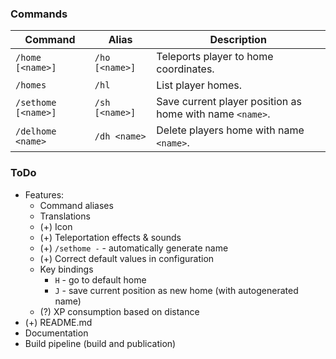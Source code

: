 ### Commands
| Command             | Alias          | Description                                              |
|---------------------|----------------|----------------------------------------------------------|
| `/home [<name>]`    | `/ho [<name>]` | Teleports player to home coordinates.                    |
| `/homes`            | `/hl`          | List player homes.                                       |
| `/sethome [<name>]` | `/sh [<name>]` | Save current player position as home with name `<name>`. |
| `/delhome <name>`   | `/dh <name>`   | Delete players home with name `<name>`.                  |

### ToDo
* Features:
  * Command aliases
  * Translations
  * (+) Icon
  * (+) Teleportation effects & sounds
  * (+) `/sethome -` - automatically generate name
  * (+) Correct default values in configuration
  * Key bindings
    * `H` - go to default home
    * `J` - save current position as new home (with autogenerated name)
  * (?) XP consumption based on distance
* (+) README.md
* Documentation
* Build pipeline (build and publication)
